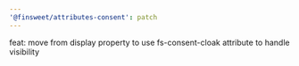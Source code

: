 ```yaml
---
'@finsweet/attributes-consent': patch
---
```


feat: move from display property to use fs-consent-cloak attribute to handle visibility
